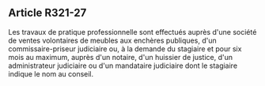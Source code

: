 Article R321-27
----
Les travaux de pratique professionnelle sont effectués auprès d'une société de
ventes volontaires de meubles aux enchères publiques, d'un commissaire-priseur
judiciaire ou, à la demande du stagiaire et pour six mois au maximum, auprès
d'un notaire, d'un huissier de justice, d'un administrateur judiciaire ou d'un
mandataire judiciaire dont le stagiaire indique le nom au conseil.
